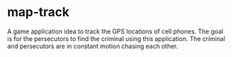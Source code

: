# map-track
A game application idea to track the GPS locations of cell phones.  The goal is for the persecutors to find the criminal using this application.  The criminal and persecutors are in constant motion chasing each other.
